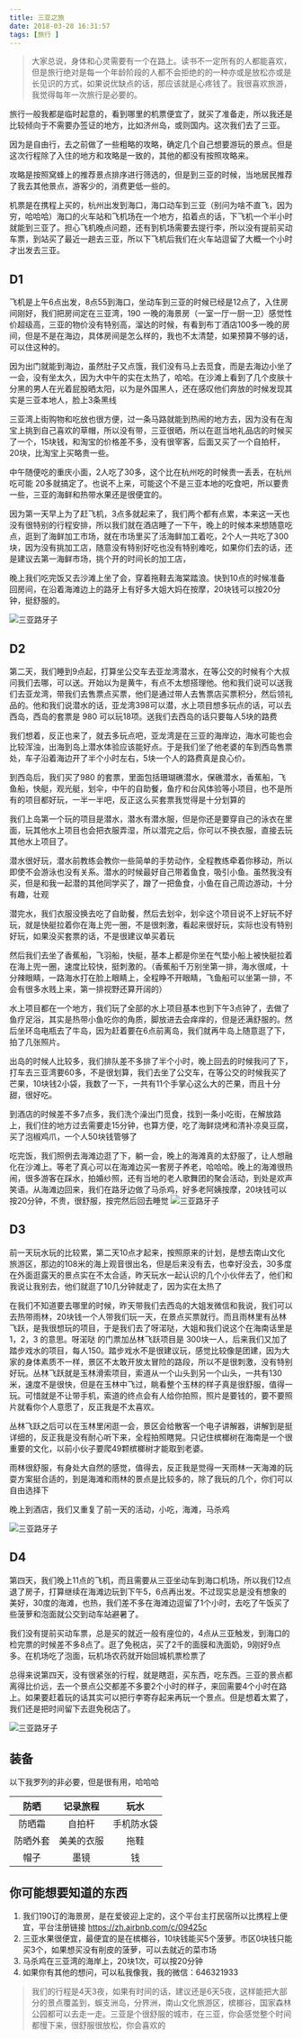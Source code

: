 ```yaml
---
title: 三亚之旅
date: 2018-03-28 16:31:57
tags: [旅行 ]
---
```


>大家总说，身体和心灵需要有一个在路上。读书不一定所有的人都能喜欢，但是旅行绝对是每一个年龄阶段的人都不会拒绝的的一种亦或是放松亦或是长见识的方式，如果说优缺点的话，那应该就是心疼钱了。我很喜欢旅游，我觉得每年一次旅行是必要的。

旅行一般我都是临时起意的，看到哪里的机票便宜了，就买了准备走，所以我还是比较倾向于不需要办签证的地方，比如济州岛，或则国内。这次我们去了三亚。

因为是自由行，去之前做了一些粗略的攻略，确定几个自己想要游玩的景点。但是这次行程除了入住的地方和攻略是一致的，其他的都没有按照攻略来。

攻略是按照窝蜂上的推荐景点排序进行筛选的，但是到三亚的时候，当地居民推荐了我去其他景点，游客少的，消费更低一些的。

机票是在携程上买的，杭州出发到海口，海口动车到三亚（别问为啥不直飞，因为穷，哈哈哈）海口的火车站和飞机场在一个地方，掐着点的话，下飞机一个半小时就能到三亚了。担心飞机晚点问题，还有到机场需要去提行李，所以没有提前买动车票，到站买了最近一趟去三亚，所以下飞机后我们在火车站逗留了大概一个小时才出发去三亚。

## D1
飞机是上午6点出发，8点55到海口，坐动车到三亚的时候已经是12点了，入住房间刚好，我们把房间定在三亚湾，190 一晚的海景房（一室一厅一厨一卫）感觉性价超级高，三亚的物价没有特别高，溜达的时候，有看到布丁酒店100多一晚的房间，但是不是在海边，具体房间是怎么样的，我也不太清楚，如果预算不够的话，可以住这种的。

因为出门就能到海边，虽然肚子又点饿，我们没有马上去觅食，而是去海边小坐了一会，没有坐太久，因为大中午的实在太热了，哈哈。在沙滩上看到了几个皮肤十分黑的男人在光着屁股晒太阳，以为是外国黑人，还在感叹他们奔放的时候发现其实是三亚本地人，脸上3条黑线


三亚湾上街购物和吃放也很方便，过一条马路就能到热闹的地方去，因为没有在淘宝上挑到自己喜欢的草帽，所以没有带，三亚很晒，所以在逛当地礼品店的时候买了一个，15块钱，和淘宝的价格差不多，没有很宰客，后面又买了一个自拍杆，20块，比淘宝上买略贵一些。

中午随便吃的重庆小面，2人吃了30多，这个比在杭州吃的时候贵一丢丢，在杭州吃可能 20多就搞定了。也说不上来，可能这个不是三亚本地的吃食吧，所以要贵一些，三亚的海鲜和热带水果还是很便宜的。

因为第一天早上为了赶飞机，3点多就起来了，我们两个都有点累，本来这一天也没有很特别的行程安排，所以我们就在酒店睡了一下午，晚上的时候本来想随意吃点，逛到了海鲜加工市场，就在市场里买了活海鲜加工着吃，2个人一共吃了300块，因为没有挑加工店，随意没有特别好吃也没有特别难吃，如果你们去的话，还是建议去第一海鲜市场，挑个开的时间长的加工店，

晚上我们吃完饭又去沙滩上坐了会，穿着拖鞋去海棠踏浪。快到10点的时候准备回房间，在沿着海滩边上的路牙上有好多大姐大妈在按摩，20块钱可以按20分钟，挺舒服的。

![三亚路牙子](/images/travel/yz.jpeg)

## D2
第二天，我们睡到9点起，打算坐公交车去亚龙湾潜水，在等公交的时候有个大叔问我们去哪，可以送。开始以为是黄牛，有点不太想搭理他。他和我们说可以送我们去亚龙湾，带我们去售票点买票，他们是通过带人去售票店买票积分，然后领礼品的。他和我们说潜水的话，亚龙湾398可以潜，水上项目想多玩点的话，可以去西岛，西岛的套票是 980 可以玩18项。送我们去西岛的话只要每人5块的路费

我们想着，反正也来了，就去多玩点吧，亚龙湾是在三亚的海岸边，海水可能也会比较浑浊，出海到岛上潜水体验应该能好点。于是我们坐了他老婆的车到西岛售票处，车子沿着海边开了半个小时左右，5块一个人的路费真是良心价。

到西岛后，我们买了980 的套票，里面包括珊瑚礁潜水，保礁潜水，香蕉船，飞鱼船，快艇，观光艇，划伞，中午的自助餐，鱼疗和台风体验等小项目，也不是所有的项目都好玩，一半一半吧，反正这么买套票我觉得是十分划算的

我们上岛第一个玩的项目是潜水，潜水有潜水服，但是你还是要穿自己的泳衣在里面，玩其他水上项目也会把衣服弄湿，所以潜完之后，你可以不换衣服，直接去玩其他水上项目了。

潜水很好玩，潜水前教练会教你一些简单的手势动作，全程教练牵着你移动，所以即使不会游泳也没有关系。潜水的时候最好自己带着鱼食，吸引小鱼。虽然我没有买，但是和我一起潜的其他同学买了，蹭了一把鱼食，小鱼在自己周边游动，十分有趣，壮观

潜完水，我们衣服没换去吃了自助餐，然后去划伞，划伞这个项目说不上好玩不好玩，就是快艇拉着你在海上兜一圈，不是很刺激，看起来很好玩，实际也没有特别好玩，如果没买套票的话，不是很建议单买着玩

然后我们去坐了香蕉船，飞羽船，快艇，基本上都是你坐在气垫小船上被快艇拉着在海上兜一圈，速度比较快，挺刺激的。（香蕉船千万别坐第一排，海水很咸，十分辣眼睛，一路海水打在脸上眼睛上，全程睁不开眼睛，飞鱼船可以坐第一排，不会有很多水贱上来，第一排视野还算开阔的）

水上项目都在一个地方，我们玩了全部的水上项目基本也到下午3点钟了，去做了鱼疗足浴，其实是热带小鱼吃你的角质，脚放进去会痒痒的，但是还满舒服的。然后坐环岛电瓶去了牛岛，因为赶着要在6点前离岛，我们就再牛岛上随意逛了下，拍了几张照片。

出岛的时候人比较多，我们排队差不多排了半个小时，晚上回去的时候我问了下，打车去三亚湾要60多，不是很划算，我们去坐了公交车，在等公交的时候我买了芒果，10块钱2小袋，我数了一下，一共有11个手掌心这么大的芒果，而且十分甜，很好吃。

到酒店的时候差不多7点多，我们洗个澡出门觅食，找到一条小吃街，在解放路上，我们住的地方过去需要走15分钟，也算方便，吃了海鲜烧烤和清补凉臭豆腐，买了泡椒鸡爪，一个人50块钱管够了

吃完饭，我们照例去海滩边逛了下，躺一会，晚上的海滩真的太舒服了，让人想融化在沙滩上。等老了真心可以在海滩边买一套房子养老，哈哈哈。晚上的海滩很热闹，很多游客在踩水，拍婚纱照，还有当地的老人歌舞团的聚会活动，到处是欢声笑语。从海滩边回来，我们在路牙边做了马杀鸡，好多老阿姨按摩，20块钱可以按20分钟，不贵，很舒服，按完然后回去睡觉
![三亚路牙子](/images/travel/hb.jpeg)

## D3

前一天玩水玩的比较累，第二天10点才起来，按照原来的计划，是想去南山文化旅游区，那边的108米的海上观音很出名，但是后来没有去，也幸好没去，30多度在外面逛露天的景点实在不太合适，昨天玩水一起认识的几个小伙伴去了，他们和我说让我别去，他们就逛了10几分钟就走了，因为实在太热了

在我们不知道要去哪里的时候，昨天带我们去西岛的大姐发微信和我说，我们可以去热带雨林，20块钱一个人带我们玩一天，在景点买票就行。而且雨林里有丛林飞跃，是我很想玩的项目，于是我们去了呀渃哒，大姐和我们说这个在海南话里是 1，2，3 的意思。呀渃哒 的门票加丛林飞跃项目是 300块一人，后来我们又加了踏步戏水的项目，每人150。踏步戏水不是很建议玩，感觉比较像是团建，因为大家的身体素质不一样，景区不太敢开放太冒险的路段，所以不是很刺激，没有特别好玩。丛林飞跃就是玉林滑索项目，索道从一个山头到另一个山头，一共有130米，速度不是很快，但是在玉林中飞过，眺看整个玉林的样子真是很舒服，值得一玩。可惜就是不让带手机，索道的终点会有人给你拍照，照片是要钱的，要不要照片就看你个人意愿了，反正我是不太喜欢。

丛林飞跃之后可以在玉林里闲逛一会，景区会给散客一个电子讲解器，讲解到是挺详细的，反正我是没有耐心听下来，全程拍照瞎晃。只记住槟榔树在海南是一个很重要的文化，以前小伙子要爬49颗槟榔树才能取到老婆。

雨林很舒服，有身处大自然的感觉，值得去，反正我是觉得一天雨林一天海滩的玩耍方案挺合适的，到是海滩和雨林的景点是比较多的，除了我玩的几个，你们可以自由选择下

晚上到酒店，我们又重复了前一天的活动，小吃，海滩，马杀鸡

![三亚路牙子](/images/travel/rx.jpeg)

## D4

第四天，我们晚上11点的飞机，而且需要从三亚坐动车到海口机场，所以我们12点退了房子，打算继续在海滩边玩到下午5，6点再出发。不过现实总是没有想象的美好，30度的海滩，也热，我们差不多在海滩边逗留了1个小时，去吃了午饭买了些菠萝和泡面就公交到动车站避暑了。

我们没有提前买动车票，总是买的就近一般有座位的，4点从三亚触发，到海口的检完票的时候差不多8点了。逛了免税店，买了2千的面膜和洗面奶，9刚好9点多。在机场吃了泡面，玩机场农药就开始回城机票检票了

总得来说第四天，没有很紧张的行程，就是瞎逛，买东西，吃东西。三亚的景点都离得比价远，去一个景点公交都差不多要2个小时的样子，来回需要4个小时在路上。如果要赶着玩的话其实可以把行李寄存起来再玩一个景点。但是想着太累了，我们还是把时间留下去逛免税店了。

![三亚路牙子](/images/travel/by.jpeg)

## 装备

以下我罗列的非必要，但是很有用，哈哈哈

防晒 | 记录旅程 | 玩水
:-: | :-: | :-:
防晒霜 | 自拍杆| 手机防水袋
防晒外套| 美美的衣服| 拖鞋
帽子| 墨镜 | 钱

## 你可能想要知道的东西

1. 我们190订的海景房，是在爱彼迎上定的，这个平台主打民宿所以比携程上便宜，平台注册链接 https://zh.airbnb.com/c/09425c
2. 三亚水果很便宜，最便宜的是在槟榔谷，10块钱能买5个菠萝。市区0块钱只能买3个，如果想买没有削皮的菠萝，可以去就近的菜市场
3. 马杀鸡在三亚湾的海岸上，20块1次，可以按20分钟
4. 如果你有其他的想问，可以私我像我，我的微信：646321933

>我们的行程是4天3夜，如果有时间的话，建议还是6天5夜，这样能把大部分的景点覆盖到，蜈支洲岛，分界洲，南山文化旅游区，槟榔谷，国家森林公园都可以去走一走。三亚是个很舒服的城市，在三亚，你会感觉整个时间都慢下来，很舒服很放松，你会喜欢的